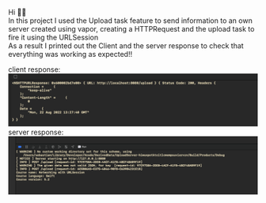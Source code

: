 Hi 👋🏻 <br>
In this project I used the Upload task feature to send information to an own server created using vapor, creating a HTTPRequest and the upload task to fire it using the URLSession <br>
As a result I printed out the Client and the server response to check that everything was working as expected!! <br>

client response: <br>
![ClientResponse](https://github.com/untalsebastianb/iOSPortfolioProjects/blob/main/Concepts/iOS_Networking_RayWenderlich/HalfTunes_UploadData_withVapor/ClientResponse.png) <br>
server response: <br>
![ServerResponse](https://github.com/untalsebastianb/iOSPortfolioProjects/blob/main/Concepts/iOS_Networking_RayWenderlich/HalfTunes_UploadData_withVapor/ServerResponse.png)
